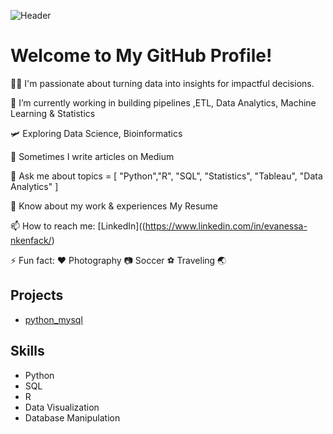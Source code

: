 <!-- README.md -->

![Header](https://github.com/njifack/assets/blob/main/header.svg)

# Welcome to My GitHub Profile!

👨‍💻 I'm passionate about turning data into insights for impactful decisions.

🔭 I’m currently working in building pipelines ,ETL, Data Analytics, Machine Learning & Statistics

🛩️ Exploring Data Science, Bioinformatics

📝 Sometimes I write articles on Medium

💬 Ask me about topics = [ "Python","R", "SQL", "Statistics", "Tableau", "Data Analytics" ]

📄 Know about my work & experiences My Resume

📫 How to reach me: [LinkedIn]((https://www.linkedin.com/in/evanessa-nkenfack/)

⚡ Fun fact: ♥️ Photography 📷  Soccer ⚽️ Traveling 🌏 



## Projects

- [python_mysql](https://github.com/njifack/python_mysql.git)

## Skills

- Python
- SQL
- R
- Data Visualization
- Database Manipulation
